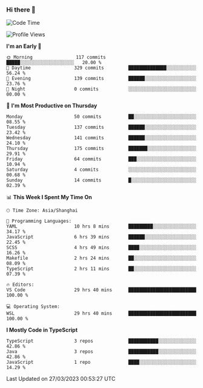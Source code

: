 ### Hi there 👋

<!--
**waynelwz/waynelwz** is a ✨ _special_ ✨ repository because its `README.md` (this file) appears on your GitHub profile.

Here are some ideas to get you started:

- 🔭 I’m currently working on ...
- 🌱 I’m currently learning ...
- 👯 I’m looking to collaborate on ...
- 🤔 I’m looking for help with ...
- 💬 Ask me about ...
- 📫 How to reach me: ...
- 😄 Pronouns: ...
- ⚡ Fun fact: ...
-->

<!--START_SECTION:waka-->
![Code Time](http://img.shields.io/badge/Code%20Time-1%2C196%20hrs%2012%20mins-blue)

![Profile Views](http://img.shields.io/badge/Profile%20Views-0-blue)

**I'm an Early 🐤** 

```text
🌞 Morning                117 commits         █████░░░░░░░░░░░░░░░░░░░░   20.00 % 
🌆 Daytime                329 commits         ██████████████░░░░░░░░░░░   56.24 % 
🌃 Evening                139 commits         ██████░░░░░░░░░░░░░░░░░░░   23.76 % 
🌙 Night                  0 commits           ░░░░░░░░░░░░░░░░░░░░░░░░░   00.00 % 
```
📅 **I'm Most Productive on Thursday** 

```text
Monday                   50 commits          ██░░░░░░░░░░░░░░░░░░░░░░░   08.55 % 
Tuesday                  137 commits         ██████░░░░░░░░░░░░░░░░░░░   23.42 % 
Wednesday                141 commits         ██████░░░░░░░░░░░░░░░░░░░   24.10 % 
Thursday                 175 commits         ███████░░░░░░░░░░░░░░░░░░   29.91 % 
Friday                   64 commits          ███░░░░░░░░░░░░░░░░░░░░░░   10.94 % 
Saturday                 4 commits           ░░░░░░░░░░░░░░░░░░░░░░░░░   00.68 % 
Sunday                   14 commits          █░░░░░░░░░░░░░░░░░░░░░░░░   02.39 % 
```


📊 **This Week I Spent My Time On** 

```text
🕑︎ Time Zone: Asia/Shanghai

💬 Programming Languages: 
YAML                     10 hrs 8 mins       █████████░░░░░░░░░░░░░░░░   34.17 % 
JavaScript               6 hrs 39 mins       ██████░░░░░░░░░░░░░░░░░░░   22.45 % 
SCSS                     4 hrs 49 mins       ████░░░░░░░░░░░░░░░░░░░░░   16.26 % 
Makefile                 2 hrs 24 mins       ██░░░░░░░░░░░░░░░░░░░░░░░   08.09 % 
TypeScript               2 hrs 11 mins       ██░░░░░░░░░░░░░░░░░░░░░░░   07.39 % 

🔥 Editors: 
VS Code                  29 hrs 40 mins      █████████████████████████   100.00 % 

💻 Operating System: 
WSL                      29 hrs 40 mins      █████████████████████████   100.00 % 
```

**I Mostly Code in TypeScript** 

```text
TypeScript               3 repos             ███████████░░░░░░░░░░░░░░   42.86 % 
Java                     3 repos             ███████████░░░░░░░░░░░░░░   42.86 % 
JavaScript               1 repo              ████░░░░░░░░░░░░░░░░░░░░░   14.29 % 
```




 Last Updated on 27/03/2023 00:53:27 UTC
<!--END_SECTION:waka-->
